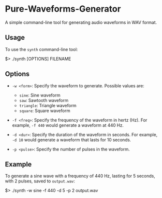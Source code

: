 # Pure-Waveforms-Generator

A simple command-line tool for generating audio waveforms in WAV format.

## Usage

To use the `synth` command-line tool:

$> ./synth [OPTIONS] FILENAME

## Options

- `-w <form>`: Specify the waveform to generate. Possible values are: 
  - `sine`: Sine waveform
  - `saw`: Sawtooth waveform
  - `triangle`: Triangle waveform
  - `square`: Square waveform
  
- `-f <freq>`: Specify the frequency of the waveform in hertz (Hz). For example, `-f 440` would generate a waveform at 440 Hz.

- `-d <dur>`: Specify the duration of the waveform in seconds. For example, `-d 10` would generate a waveform that lasts for 10 seconds.

- `-p <pulse>`: Specify the number of pulses in the waveform.

## Example

To generate a sine wave with a frequency of 440 Hz, lasting for 5 seconds, with 2 pulses, saved to `output.wav`:

$> ./synth -w sine -f 440 -d 5 -p 2 output.wav
